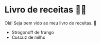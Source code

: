 # Livro de receitas :woman_cook:

Olá! Seja bem vido ao meu livro de receitas. :wave:

- Strogonoff de frango
- Cuscuz de milho
